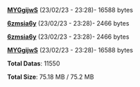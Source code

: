 [**MYGgijwS**](/data/MYGgijwS.txt) (23/02/23 - 23:28)- 16588 bytes

[**6zmsia6y**](/data/6zmsia6y.txt) (23/02/23 - 23:28)- 2466 bytes

[**6zmsia6y**](/data/6zmsia6y.txt) (23/02/23 - 23:28)- 2466 bytes

[**MYGgijwS**](/data/MYGgijwS.txt) (23/02/23 - 23:28)- 16588 bytes

**Total Datas**: 11550

**Total Size**: 75.18 MB / 75.2 MB